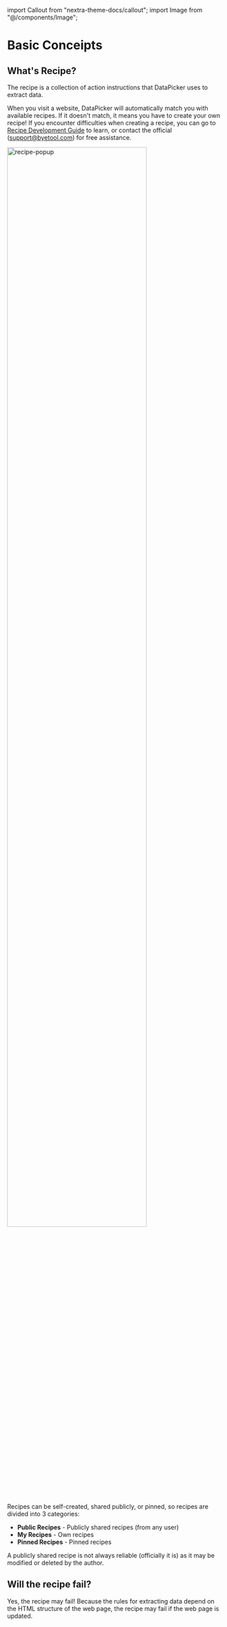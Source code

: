import Callout from "nextra-theme-docs/callout";
import Image from "@/components/Image";

# Basic Conceipts

## What's Recipe?

The recipe is a collection of action instructions that DataPicker uses to extract data.

When you visit a website, DataPicker will automatically match you with available recipes. If it doesn't match, it means you have to create your own recipe! If you encounter difficulties when creating a recipe, you can go to [Recipe Development Guide](/docs/recipe-development/main-flows) to learn, or contact the official (support@byetool.com) for free assistance.

<Image src="/screenshots/recipe-popup.png" width="80%" height="auto" alt="recipe-popup" center />

Recipes can be self-created, shared publicly, or pinned, so recipes are divided into 3 categories:

- **Public Recipes** - Publicly shared recipes (from any user)
- **My Recipes** - Own recipes
- **Pinned Recipes** - Pinned recipes

<Callout emoji="⚠️">
A publicly shared recipe is not always reliable (officially it is) as it may be modified or deleted by the author.
</Callout>

## Will the recipe fail?

Yes, the recipe may fail! Because the rules for extracting data depend on the HTML structure of the web page, the recipe may fail if the web page is updated.
